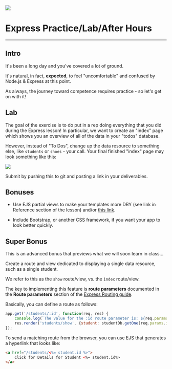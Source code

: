 <img src="https://i.imgur.com/vUOu9NW.jpg">

# Express Practice/Lab/After Hours
---

## Intro

It's been a long day and you've covered a lot of ground.

It's natural, in fact, **expected**, to feel "uncomfortable" and confused by Node.js & Express at this point.

As always, the journey toward competence requires practice - so let's get on with it!


## Lab

The goal of the exercise is to do put in a rep doing everything that you did during the Express lesson! In particular, we want to create an "index" page which shows you an overview of all of the data in your "todos" database.

However, instead of "To Dos", change up the data resource to something else, like `students` or `shoes` - your call. Your final finished "index" page may look something like this:

<img src="https://imgur.com/a/B6J7W4h" />

Submit by pushing this to git and posting a link in your deliverables.

## Bonuses

- Use EJS partial views to make your templates more DRY (see link in Reference section of the lesson) and/or [this link](https://www.npmjs.com/package/ejs#includes).

- Include Bootstrap, or another CSS framework, if you want your app to look better quickly.

## Super Bonus

This is an advanced bonus that previews what we will soon learn in class...

Create a route and view dedicated to displaying a single data resource, such as a single student.

We refer to this as the `show` route/view, vs. the `index` route/view.

The key to implementing this feature is **route parameters** documented in the **Route parameters** section of the [Express Routing guide](https://expressjs.com/en/guide/routing.html).

Basically, you can define a route as follows:

```js
app.get('/students/:id', function(req, res) {
	console.log(`The value for the :id route parameter is: ${req.params.id}`);
	res.render('students/show', {student: studentDb.getOne(req.params.id)});
});
```

To send a matching route from the browser, you can use EJS that generates a hyperlink that looks like:

```html
<a href="/students/<%= student.id %>">
	Click for Details for Student <%= student.id%>
</a>
```
